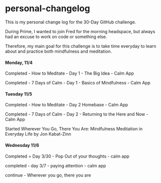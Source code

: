 # personal-changelog
This is my personal change log for the 30-Day GitHub challenge. 

During Prime, I wanted to join Fred for the morning headspace, but always had an excuse to work on code or something else.

Therefore, my main goal for this challenge is to take time everyday to learn about and practice both mindfulness and meditation. 

#### Monday, 11/4

  Completed - How to Meditate - Day 1 - The Big Idea - Calm App

  Completed - 7 Days of Calm - Day 1 - Basics of Mindfulness - Calm App

#### Tuesday 11/5

  Completed - How to Meditate - Day 2 Homebase - Calm App

  Completed - 7 Days of Calm - Day 2 - Returning to the Here and Now - Calm App

  Started Wherever You Go, There You Are: Mindfulness Meditation in Everyday Life by Jon Kabat-Zinn

#### Wednesday 11/6

  Completed = Day 3/30 - Pop Out of your thoughts - calm app

  completed - day 3/7 - paying attention - calm app

  continue - Wherever you go, there you are  